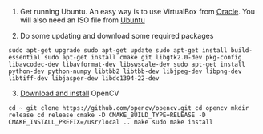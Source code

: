 1. Get running Ubuntu.  An easy way is to use VirtualBox from [Oracle](https://www.virtualbox.org/wiki/Downloads).  You will also need an ISO file from [Ubuntu](https://www.ubuntu.com/download/desktop)

2. Do some updating and download some required packages

`sudo apt-get upgrade
sudo apt-get update
sudo apt-get install build-essential
sudo apt-get install cmake git libgtk2.0-dev pkg-config libavcodec-dev libavformat-dev libswscale-dev
sudo apt-get install python-dev python-numpy libtbb2 libtbb-dev libjpeg-dev libpng-dev libtiff-dev libjasper-dev libdc1394-22-dev`

3. [Download and install](http://docs.opencv.org/2.4/doc/tutorials/introduction/linux_install/linux_install.html) OpenCV

`cd ~
git clone https://github.com/opencv/opencv.git
cd opencv
mkdir release
cd release
cmake -D CMAKE_BUILD_TYPE=RELEASE -D CMAKE_INSTALL_PREFIX=/usr/local ..
make
sudo make install`
